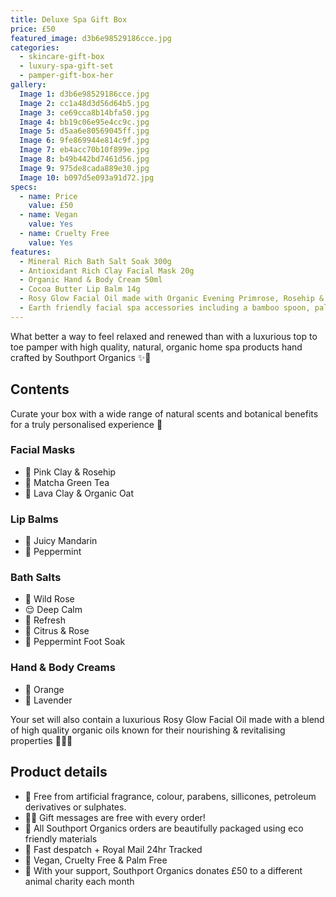 ```yaml
---
title: Deluxe Spa Gift Box
price: £50
featured_image: d3b6e98529186cce.jpg
categories:
  - skincare-gift-box
  - luxury-spa-gift-set
  - pamper-gift-box-her
gallery:
  Image 1: d3b6e98529186cce.jpg
  Image 2: cc1a48d3d56d64b5.jpg
  Image 3: ce69cca8b14bfa50.jpg
  Image 4: bb19c06e95e4cc9c.jpg
  Image 5: d5aa6e80569045ff.jpg
  Image 6: 9fe869944e814c9f.jpg
  Image 7: eb4acc70b10f899e.jpg
  Image 8: b49b442bd7461d56.jpg
  Image 9: 975de8cada889e30.jpg
  Image 10: b097d5e093a91d72.jpg
specs:
  - name: Price
    value: £50
  - name: Vegan
    value: Yes
  - name: Cruelty Free
    value: Yes
features:
  - Mineral Rich Bath Salt Soak 300g
  - Antioxidant Rich Clay Facial Mask 20g
  - Organic Hand & Body Cream 50ml
  - Cocoa Butter Lip Balm 14g
  - Rosy Glow Facial Oil made with Organic Evening Primrose, Rosehip & Rose Geranium Oils 30ml
  - Earth friendly facial spa accessories including a bamboo spoon, palm leaf mixing bowl and muslin cotton facial cloth for a luxurious home spa experience
---
```


What better a way to feel relaxed and renewed than with a luxurious top to toe pamper with high quality, natural, organic home spa products hand crafted by Southport Organics ✨🛁

## Contents

Curate your box with a wide range of natural scents and botanical benefits for a truly personalised experience 🫶

### Facial Masks

- 🌺 Pink Clay & Rosehip
- 🍵 Matcha Green Tea
- 🌾 Lava Clay & Organic Oat

### Lip Balms

- 🍊 Juicy Mandarin
- 🌱 Peppermint

### Bath Salts

- 🌸 Wild Rose
- 😌 Deep Calm
- 🌱 Refresh
- 🌹 Citrus & Rose
- 🧊 Peppermint Foot Soak

### Hand & Body Creams

- 🍊 Orange
- 💜 Lavender

Your set will also contain a luxurious Rosy Glow Facial Oil made with a blend of high quality organic oils known for their nourishing & revitalising properties 🧖🏼‍♀️

## Product details

- 🍊 Free from artificial fragrance, colour, parabens, sillicones, petroleum derivatives or sulphates.
- ✍🏼 Gift messages are free with every order!
- 🌿 All Southport Organics orders are beautifully packaged using eco friendly materials
- 📮 Fast despatch + Royal Mail 24hr Tracked
- 🐰 Vegan, Cruelty Free & Palm Free
- 🐾 With your support, Southport Organics donates £50 to a different animal charity each month
